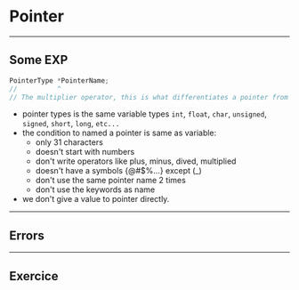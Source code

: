 # Pointer


---

## Some EXP

```c
PointerType *PointerName;
//          ^
// The multiplier operator, this is what differentiates a pointer from a variable
```
- pointer types is the same variable types `int`, `float`, `char`, `unsigned`, `signed`, `short`, `long`, `etc...`
- the condition to named a pointer is same as variable:
   - only 31 characters
   - doesn't start with numbers
   - don't write operators like plus, minus, dived, multiplied
   - doesn't have a symbols {@#$%...} except (_)
   - don't use the same pointer name 2 times
   - don't use the keywords as name
- we don't give a value to pointer directly. 

---

## Errors


---

## Exercice

